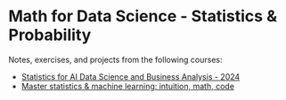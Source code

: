 # Math for Data Science - Statistics & Probability

Notes, exercises, and projects from the following courses:
* [Statistics for AI Data Science and Business Analysis - 2024](https://www.udemy.com/course/statistics-probability-for-data-science)
* [Master statistics & machine learning: intuition, math, code](https://www.udemy.com/course/statsml_x)
